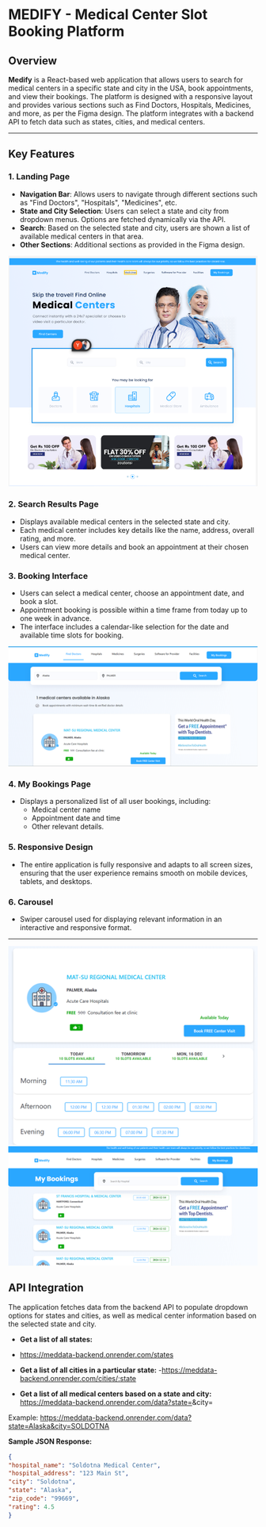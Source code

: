 # MEDIFY - Medical Center Slot Booking Platform

## Overview

**Medify** is a React-based web application that allows users to search for medical centers in a specific state and city in the USA, book appointments, and view their bookings. The platform is designed with a responsive layout and provides various sections such as Find Doctors, Hospitals, Medicines, and more, as per the Figma design. The platform integrates with a backend API to fetch data such as states, cities, and medical centers.


---

## Key Features

### 1. **Landing Page**
- **Navigation Bar**: Allows users to navigate through different sections such as "Find Doctors", "Hospitals", "Medicines", etc.
- **State and City Selection**: Users can select a state and city from dropdown menus. Options are fetched dynamically via the API.
- **Search**: Based on the selected state and city, users are shown a list of available medical centers in that area.
- **Other Sections**: Additional sections as provided in the Figma design.

![Landing Page Screenshot](https://github.com/dibyaranajnsahoo1/medify/blob/main/Screenshot%202024-12-14%20134618.png)

### 2. **Search Results Page**
- Displays available medical centers in the selected state and city.
- Each medical center includes key details like the name, address, overall rating, and more.
- Users can view more details and book an appointment at their chosen medical center.

### 3. **Booking Interface**
- Users can select a medical center, choose an appointment date, and book a slot.
- Appointment booking is possible within a time frame from today up to one week in advance.
- The interface includes a calendar-like selection for the date and available time slots for booking.

![Booking Interface](https://github.com/dibyaranajnsahoo1/medify/blob/main/Screenshot%202024-12-14%20134705.png?raw=true)

### 4. **My Bookings Page**
- Displays a personalized list of all user bookings, including:
  - Medical center name
  - Appointment date and time
  - Other relevant details.

### 5. **Responsive Design**
- The entire application is fully responsive and adapts to all screen sizes, ensuring that the user experience remains smooth on mobile devices, tablets, and desktops.
  
### 6. **Carousel**
- Swiper carousel used for displaying relevant information in an interactive and responsive format.

---
![Slot_Booking ](https://github.com/dibyaranajnsahoo1/medify/blob/main/Screenshot%202024-12-14%20134712.png?raw=true)
![MyBookings ](https://github.com/dibyaranajnsahoo1/medify/blob/main/Screenshot%202024-12-14%20134723.png?raw=true)

## API Integration

The application fetches data from the backend API to populate dropdown options for states and cities, as well as medical center information based on the selected state and city.

- **Get a list of all states:**

- https://meddata-backend.onrender.com/states
  
- **Get a list of all cities in a particular state:**
-https://meddata-backend.onrender.com/cities/:state

- **Get a list of all medical centers based on a state and city:**
https://meddata-backend.onrender.com/data?state=<state-name>&city=<city-name>

Example:
https://meddata-backend.onrender.com/data?state=Alaska&city=SOLDOTNA

**Sample JSON Response:**
```json
{
"hospital_name": "Soldotna Medical Center",
"hospital_address": "123 Main St",
"city": "Soldotna",
"state": "Alaska",
"zip_code": "99669",
"rating": 4.5
}
